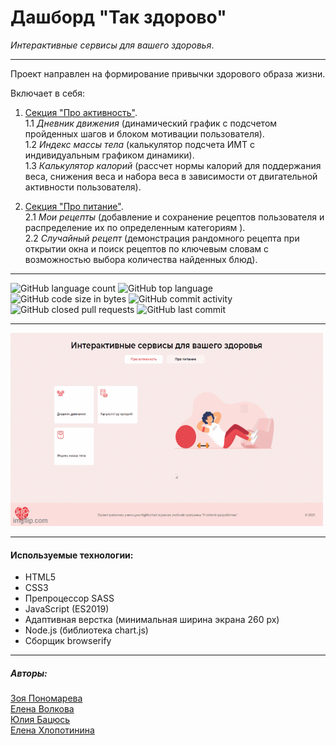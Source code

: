 # Дашборд "Так здорово" 
_Интерактивные сервисы для вашего здоровья_.
___

Проект направлен на формирование привычки здорового образа жизни.

Включает в себя:

1. <ins>Секция "Про активность"</ins>. <br>
1.1 _Дневник движения_ (динамический график с подсчетом пройденных шагов и блоком мотивации пользователя).<br>
1.2 _Индекс массы тела_ (калькулятор подсчета ИМТ с индивидуальным графиком динамики).<br>
1.3 _Калькулятор калорий_ (рассчет нормы калорий для поддержания веса, снижения веса и набора веса в зависимости от двигательной активности пользователя).<br>


2. <ins>Секция "Про питание"</ins>.<br>
2.1 _Мои рецепты_ (добавление и сохранение рецептов пользователя и распределение их по определенным категориям ).<br>
2.2 _Случайный рецепт_ (демонстрация рандомного рецепта при открытии окна и поиск рецептов по ключевым словам с возможностью выбора количества найденных блюд).<br>
___
  ![GitHub language count](https://img.shields.io/github/languages/count/Itgirlschool-F7-team1/F7_js_team1?color=%23009c8c)  ![GitHub top language](https://img.shields.io/github/languages/top/Itgirlschool-F7-team1/F7_js_team1?color=%23009c8c) ![GitHub code size in bytes](https://img.shields.io/github/languages/code-size/Itgirlschool-F7-team1/F7_js_team1?color=%23009c8c) ![GitHub commit activity](https://img.shields.io/github/commit-activity/m/Itgirlschool-F7-team1/F7_js_team1?color=%23009c8c) ![GitHub closed pull requests](https://img.shields.io/github/issues-pr-closed/Itgirlschool-F7-team1/F7_js_team1?color=%23009c8c) ![GitHub last commit](https://img.shields.io/github/last-commit/Itgirlschool-F7-team1/F7_js_team1?color=%23009c8c)   

___

![gif](https://github.com/Itgirlschool-F7-team1/F7_js_team1/blob/main/assets/images/5rn280.gif)


 ___
#### Используемые технологии:
* HTML5
* CSS3
* Препроцессор SASS
* JavaScript (ES2019)
* Адаптивная верстка (минимальная ширина экрана 260 px)
* Node.js (библиотека chart.js)
* Сборщик  browserify
___

##### Авторы:
[Зоя Пономарева](https://github.com/ZojaPonomarjova)<br>
[Елена Волкова](https://github.com/ElenaVolkova4)<br>
[Юлия Бацюсь](https://github.com/JBatsyus)<br>
[Елена Хлопотинина](https://github.com/Elena-great)<br>



